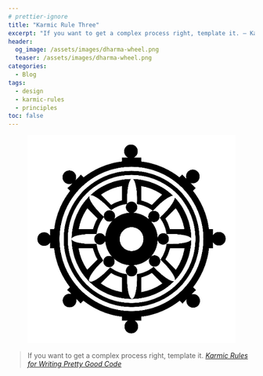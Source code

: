 ```yaml
---
# prettier-ignore
title: "Karmic Rule Three"
excerpt: "If you want to get a complex process right, template it. – Karmic Rules for Writing Pretty Good Code"
header:
  og_image: /assets/images/dharma-wheel.png
  teaser: /assets/images/dharma-wheel.png
categories:
  - Blog
tags:
  - design
  - karmic-rules
  - principles
toc: false
---
```


<figure class="align-left drop-image">
    <img src="/assets/images/dharma-wheel.png">
</figure>

> If you want to get a complex process right, template it.
> <cite><a href="https://github.com/karmaniverous/rules">Karmic Rules for
> Writing Pretty Good Code</a></cite>
